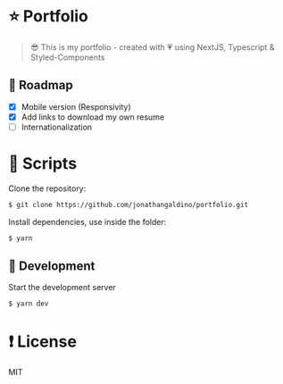 # ⭐ Portfolio

> 😎 This is my portfolio - created with 💗 using NextJS, Typescript & Styled-Components

## 📌 Roadmap

- [x] Mobile version (Responsivity)  
- [x] Add links to download my own resume
- [ ] Internationalization

# 📄 Scripts

Clone the repository:

```bash
$ git clone https://github.com/jonathangaldino/portfolio.git
```

Install dependencies, use inside the folder:

```bash
$ yarn
```

## 🔨 Development


Start the development server

```bash
$ yarn dev
```


# ❗ License

MIT

